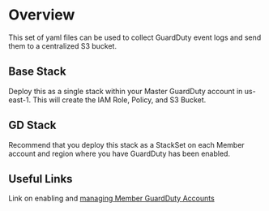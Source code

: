 # Overview
This set of yaml files can be used to collect GuardDuty event logs and send them to a centralized S3 bucket.
## Base Stack
Deploy this as a single stack within your Master GuardDuty account in us-east-1. This will create the IAM Role, Policy, and S3 Bucket.
## GD Stack
Recommend that you deploy this stack as a StackSet on each Member account and region where you have GuardDuty has been enabled.
## Useful Links
Link on enabling and [managing Member GuardDuty Accounts](https://aws.amazon.com/blogs/security/how-to-manage-amazon-guardduty-security-findings-across-multiple-accounts/)
